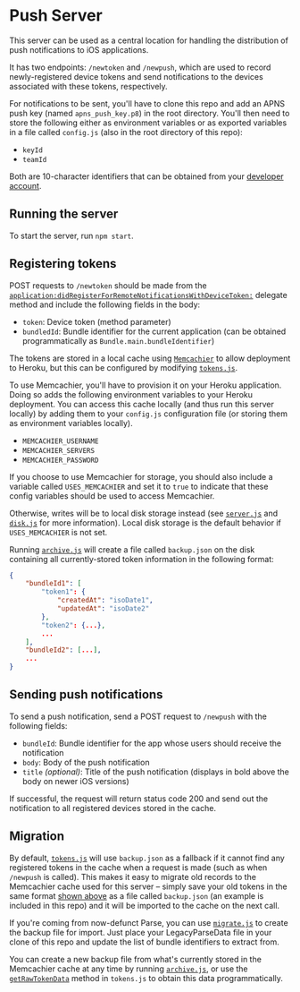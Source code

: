 # Push Server

This server can be used as a central location for handling the distribution of push notifications to iOS applications.

It has two endpoints: `/newtoken` and `/newpush`, which are used to record newly-registered device tokens and send notifications to the devices associated with these tokens, respectively.

For notifications to be sent, you'll have to clone this repo and add an APNS push key (named `apns_push_key.p8`) in the root directory. You'll then need to store the following either as environment variables or as exported variables in a file called `config.js` (also in the root directory of this repo):

- `keyId`
- `teamId`

Both are 10-character identifiers that can be obtained from your [developer account](https://developer.apple.com/account/).

## Running the server
To start the server, run `npm start`.

## Registering tokens
POST requests to `/newtoken` should be made from the [`application:didRegisterForRemoteNotificationsWithDeviceToken:`](https://developer.apple.com/documentation/uikit/uiapplicationdelegate/1622958-application?language=swift) delegate method and include the following fields in the body:

- `token`: Device token (method parameter)
- `bundledId`: Bundle identifier for the current application (can be obtained programmatically as `Bundle.main.bundleIdentifier`)

The tokens are stored in a local cache using [`Memcachier`](https://devcenter.heroku.com/articles/memcachier) to allow deployment to Heroku, but this can be configured by modifying [`tokens.js`](src/tokens.js).

To use Memcachier, you'll have to provision it on your Heroku application. Doing so adds the following environment variables to your Heroku deployment. You can access this cache locally (and thus run this server locally) by adding them to your `config.js` configuration file (or storing them as environment variables locally).

- `MEMCACHIER_USERNAME`
- `MEMCACHIER_SERVERS`
- `MEMCACHIER_PASSWORD`

If you choose to use Memcachier for storage, you should also include a variable called `USES_MEMCACHIER` and set it to `true` to indicate that these config variables should be used to access Memcachier.

Otherwise, writes will be to local disk storage instead (see [`server.js`](src/server.js) and [`disk.js`](src/disk.js) for more information). Local disk storage is the default behavior if `USES_MEMCACHIER` is not set.

Running [`archive.js`](src/archive.js) will create a file called `backup.json` on the disk containing all currently-stored token information in the following format:

```json
{
    "bundleId1": [
        "token1": {
            "createdAt": "isoDate1",
            "updatedAt": "isoDate2"
        },
        "token2": {...},
        ...
    ],
    "bundleId2": [...],
    ...
}
```

## Sending push notifications
To send a push notification, send a POST request to `/newpush` with the following fields:

- `bundleId`: Bundle identifier for the app whose users should receive the notification
- `body`: Body of the push notification
- `title` *(optional)*: Title of the push notification (displays in bold above the body on newer iOS versions)

If successful, the request will return status code 200 and send out the notification to all registered devices stored in the cache.

## Migration

By default, [`tokens.js`](src/tokens.js) will use `backup.json` as a fallback if it cannot find any registered tokens in the cache when a request is made (such as when `/newpush` is called). This makes it easy to migrate old records to the Memcachier cache used for this server – simply save your old tokens in the same format [shown above](#registering-tokens) as a file called `backup.json` (an example is included in this repo) and it will be imported to the cache on the next call.

If you're coming from now-defunct Parse, you can use [`migrate.js`](src/migrate.js) to create the backup file for import. Just place your LegacyParseData file in your clone of this repo and update the list of bundle identifiers to extract from.

You can create a new backup file from what's currently stored in the Memcachier cache at any time by running [`archive.js`](src/archive.js), or use the [`getRawTokenData`](src/tokens.js#L93) method in `tokens.js` to obtain this data programmatically.
